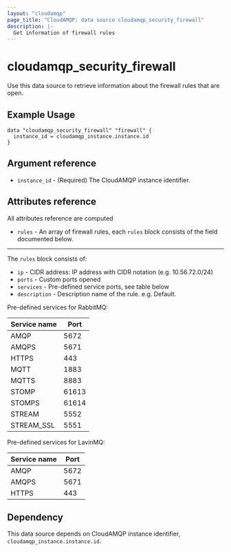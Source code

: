 ```yaml
---
layout: "cloudamqp"
page_title: "CloudAMQP: data source cloudamqp_security_firewall"
description: |-
  Get information of firewall rules
---
```


# cloudamqp_security_firewall

Use this data source to retrieve information about the firewall rules that are open.

## Example Usage

```hcl
data "cloudamqp_security_firewall" "firewall" {
  instance_id = cloudamqp_instance.instance.id
}
```

## Argument reference

* `instance_id` - (Required) The CloudAMQP instance identifier.

## Attributes reference

All attributes reference are computed

* `rules`       - An array of firewall rules, each `rules` block consists of the field documented below.

___

The `rules` block consists of:

* `ip`          - CIDR address: IP address with CIDR notation (e.g. 10.56.72.0/24)
* `ports`       - Custom ports opened
* `services`    - Pre-defined service ports, see table below
* `description` - Description name of the rule. e.g. Default.

Pre-defined services for RabbitMQ:

| Service name | Port  |
|--------------|-------|
| AMQP         | 5672  |
| AMQPS        | 5671  |
| HTTPS        | 443   |
| MQTT         | 1883  |
| MQTTS        | 8883  |
| STOMP        | 61613 |
| STOMPS       | 61614 |
| STREAM       | 5552  |
| STREAM_SSL   | 5551  |

Pre-defined services for LavinMQ:

| Service name | Port  |
|--------------|-------|
| AMQP         | 5672  |
| AMQPS        | 5671  |
| HTTPS        | 443   |

## Dependency

This data source depends on CloudAMQP instance identifier, `cloudamqp_instance.instance.id`.
